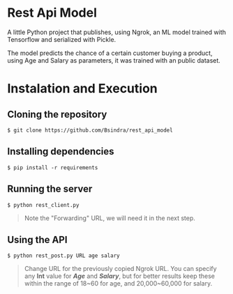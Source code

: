 # Rest Api Model

A little Python project that publishes, using Ngrok, an ML model trained with Tensorflow and serialized with Pickle.

The model predicts the chance of a certain customer buying a product, using Age and Salary as parameters, it was trained with an public dataset.

# Instalation and Execution

## Cloning the repository

    $ git clone https://github.com/Bsindra/rest_api_model

## Installing dependencies

    $ pip install -r requirements

## Running the server

    $ python rest_client.py
    
> Note the "Forwarding" URL, we will need it in the next step.

## Using the API

    $ python rest_post.py URL age salary
 > Change URL for the previously copied Ngrok URL.
 > You can specify any **Int** value for _**Age**_ and _**Salary**_, but for better results keep these within the range of 18~60 for age, and 20,000~60,000 for salary.
